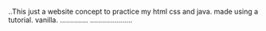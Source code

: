 ..This just a website concept to practice my html css and java. made using a tutorial. vanilla.
..............
.....................